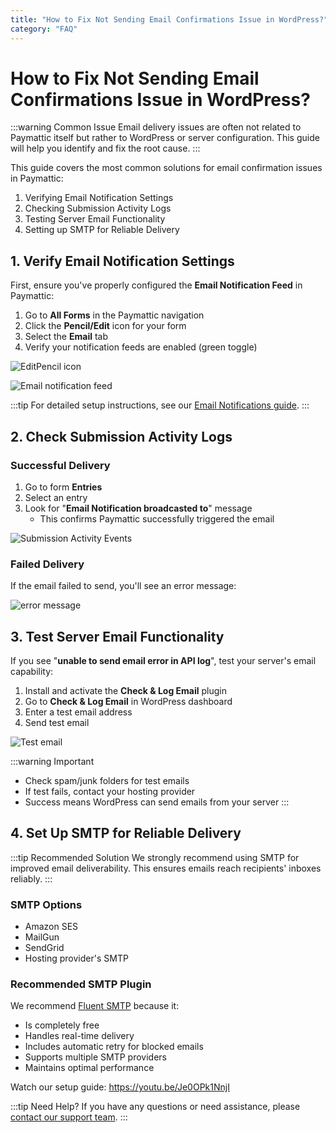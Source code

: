 ```yaml
---
title: "How to Fix Not Sending Email Confirmations Issue in WordPress?"
category: "FAQ"
---
```


# How to Fix Not Sending Email Confirmations Issue in WordPress?

:::warning Common Issue
Email delivery issues are often not related to Paymattic itself but rather to WordPress or server configuration. This guide will help you identify and fix the root cause.
:::

This guide covers the most common solutions for email confirmation issues in Paymattic:

1. Verifying Email Notification Settings
2. Checking Submission Activity Logs
3. Testing Server Email Functionality
4. Setting up SMTP for Reliable Delivery

## 1. Verify Email Notification Settings

First, ensure you've properly configured the **Email Notification Feed** in Paymattic:

1. Go to **All Forms** in the Paymattic navigation
2. Click the **Pencil/Edit** icon for your form
3. Select the **Email** tab
4. Verify your notification feeds are enabled (green toggle)

![EditPencil icon](/images/faq/how-to-fix-not-sending-email-confirmations-issue-in-wordpress-with-paymattic/EditPencil-icon-of-a-specific-form-2-scaled.webp)

![Email notification feed](/images/faq/how-to-fix-not-sending-email-confirmations-issue-in-wordpress-with-paymattic/enabled-email-notification-feed-scaled.webp)

:::tip
For detailed setup instructions, see our [Email Notifications guide](../email-notification-settings/how-to-setup-email-notifications-in-paymattic-wordpress-plugin.md).
:::

## 2. Check Submission Activity Logs

### Successful Delivery
1. Go to form **Entries**
2. Select an entry
3. Look for "**Email Notification broadcasted to**" message
   - This confirms Paymattic successfully triggered the email

![Submission Activity Events](/images/faq/how-to-fix-not-sending-email-confirmations-issue-in-wordpress-with-paymattic/add1-1.png)

### Failed Delivery
If the email failed to send, you'll see an error message:

![error message](/images/faq/how-to-fix-not-sending-email-confirmations-issue-in-wordpress-with-paymattic/add2-1.png)

## 3. Test Server Email Functionality

If you see "**unable to send email error in API log**", test your server's email capability:

1. Install and activate the **Check & Log Email** plugin
2. Go to **Check & Log Email** in WordPress dashboard
3. Enter a test email address
4. Send test email

![Test email](/images/faq/how-to-fix-not-sending-email-confirmations-issue-in-wordpress-with-paymattic/Test-email-1024x663.png)

:::warning Important
- Check spam/junk folders for test emails
- If test fails, contact your hosting provider
- Success means WordPress can send emails from your server
:::

## 4. Set Up SMTP for Reliable Delivery

:::tip Recommended Solution
We strongly recommend using SMTP for improved email deliverability. This ensures emails reach recipients' inboxes reliably.
:::

### SMTP Options
- Amazon SES
- MailGun
- SendGrid
- Hosting provider's SMTP

### Recommended SMTP Plugin
We recommend [Fluent SMTP](https://wordpress.org/plugins/fluent-smtp/) because it:
- Is completely free
- Handles real-time delivery
- Includes automatic retry for blocked emails
- Supports multiple SMTP providers
- Maintains optimal performance

Watch our setup guide:
https://youtu.be/Je0OPk1NnjI 

:::tip Need Help?
If you have any questions or need assistance, please [contact our support team](https://wpmanageninja.com/support-tickets/).
:::